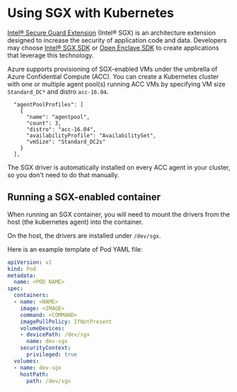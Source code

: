 # Using SGX with Kubernetes

[Intel&reg; Secure Guard Extension](https://software.intel.com/en-us/sgx) (Intel&reg; SGX) is an architecture extension designed to increase the security of application code and data.
Developers may choose [Intel&reg; SGX SDK](https://software.intel.com/en-us/sgx-sdk) or [Open Enclave SDK](https://github.com/Microsoft/openenclave/) to create applications that leverage this technology.

Azure supports provisioning of SGX-enabled VMs under the umbrella of Azure Confidential Compute (ACC). You can create a Kubernetes cluster with one or multiple agent pool(s) running ACC VMs by specifying VM size `Standard_DC*` and distro `acc-16.04`.
```
  "agentPoolProfiles": [
    {
      "name": "agentpool",
      "count": 3,
      "distro": "acc-16.04",
      "availabilityProfile": "AvailabilitySet",
      "vmSize": "Standard_DC2s"
    }
  ],
```

The SGX driver is automatically installed on every ACC agent in your cluster, so you don't need to do that manually.

## Running a SGX-enabled container

When running an SGX container, you will need to mount the drivers from the host (the kubernetes agent) into the container.

On the host, the drivers are installed under `/dev/sgx`.

Here is an example template of Pod YAML file:

```yaml
apiVersion: v1
kind: Pod
metadata:
  name: <POD NAME>
spec:
  containers:
  - name: <NAME>
    image: <IMAGE>
    command: <COMMAND>
    imagePullPolicy: IfNotPresent
    volumeDevices:
    - devicePath: /dev/sgx
      name: dev-sgx
    securityContext:
      privileged: true
  volumes:
  - name: dev-sgx
    hostPath:
      path: /dev/sgx
```


